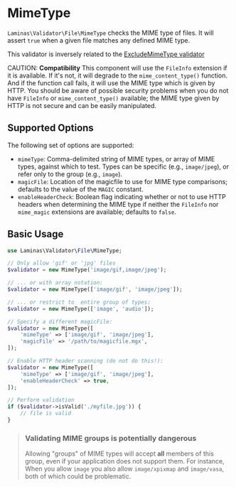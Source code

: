 # MimeType

`Laminas\Validator\File\MimeType` checks the MIME type of files. It will assert
`true` when a given file matches any defined MIME type.

This validator is inversely related to the
[ExcludeMimeType validator](exclude-mime-type.md)

CAUTION: **Compatibility**
This component will use the `FileInfo` extension if it is available. If it's
not, it will degrade to the `mime_content_type()` function. And if the
function call fails, it will use the MIME type which is given by HTTP. You
should be aware of possible security problems when you do not have `FileInfo`
or `mime_content_type()` available; the MIME type given by HTTP is not secure
and can be easily manipulated.

## Supported Options

The following set of options are supported:

- `mimeType`: Comma-delimited string of MIME types, or array of MIME types,
  against which to test. Types can be specific (e.g., `image/jpeg`), or refer
  only to the group (e.g., `image`).
- `magicFile`: Location of the magicfile to use for MIME type comparisons;
  defaults to the value of the `MAGIC` constant.
- `enableHeaderCheck`: Boolean flag indicating whether or not to use HTTP
  headers when determining the MIME type if neither the `FileInfo` nor
  `mime_magic` extensions are available; defaults to `false`.

## Basic Usage

```php
use Laminas\Validator\File\MimeType;

// Only allow 'gif' or 'jpg' files
$validator = new MimeType('image/gif,image/jpeg');

// ... or with array notation:
$validator = new MimeType(['image/gif', 'image/jpeg']);

// ... or restrict to  entire group of types:
$validator = new MimeType(['image', 'audio']);

// Specify a different magicFile:
$validator = new MimeType([
    'mimeType' => ['image/gif', 'image/jpeg'],
    'magicFile' => '/path/to/magicfile.mgx',
]);

// Enable HTTP header scanning (do not do this!):
$validator = new MimeType([
    'mimeType' => ['image/gif', 'image/jpeg'],
    'enableHeaderCheck' => true,
]);

// Perform validation
if ($validator->isValid('./myfile.jpg')) {
    // file is valid
}
```

> ### Validating MIME groups is potentially dangerous
>
> Allowing "groups" of MIME types will accept **all** members of this group, even
> if your application does not support them. For instance, When you allow
> `image` you also allow `image/xpixmap` and `image/vasa`, both of which could
> be problematic.
